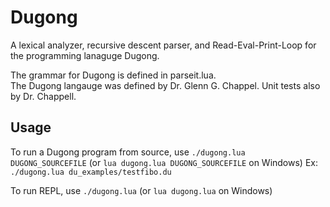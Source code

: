 # Dugong
A lexical analyzer, recursive descent parser, and Read-Eval-Print-Loop for the programming lanaguge Dugong. 

The grammar for Dugong is defined in parseit.lua.  
The Dugong langauge was defined by Dr. Glenn G. Chappel. Unit tests also by Dr. Chappell.

## Usage
To run a Dugong program from source, use `./dugong.lua DUGONG_SOURCEFILE` (or `lua dugong.lua DUGONG_SOURCEFILE` on Windows)
Ex: `./dugong.lua du_examples/testfibo.du`

To run REPL, use `./dugong.lua`
(or `lua dugong.lua` on Windows)

